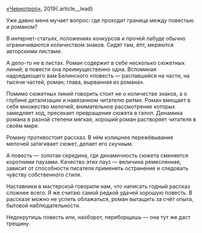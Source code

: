 [«Чернотроп»][1], 2019{.article\_\_lead}

Уже давно меня мучает вопрос: где проходит граница между повестью и романом?

В интернет-статьях, положениях конкурсов и прочей лабуде обычно ограничиваются количеством знаков. Сидят там, ёпт, меряются авторскими листами.

А дело-то не в листах. Роман содержит в себе несколько сюжетных линий; в повести она преимущественно одна. Вспоминая надоедающего вам Белинского «повесть — распавшийся на части, на тысячи частей, роман; глава, вырванная из романа».

Помимо сюжетных линий говорить стоит не о количестве знаков, а о глубине детализации и навязанном читателю ритме. Роман вмещает в себя множество мелочей, внимательное рассмотрение которых замедляет ход, пресекает превращение сюжета в галоп. Динамика романа в разной степени мягкая, хороший роман растворяет читателя в своём мире.

Роману противостоит рассказ. В нём излишнее пережёвывание мелочей затягивает сюжет, делает его скучным.

А повесть — золотая середина, где динамичность сюжета сменяется короткими паузами. Качество этих пауз — величина ремесленная, зависит от способности писателя применять остранение и следовать чувству собственного стиля.

Наставники в мастерской говорили нам, что написать годный рассказ сложнее всего. Я же считаю самой редкой удачей хорошую повесть. В рассказе можно не успеть облажаться, роман вытащить за счёт опыта, бытовой наблюдательности. 

Недокрутишь повесть или, наоборот, переборщишь — она тут же даст трещину.

[1]:	http://teleg.run/blacktrope
